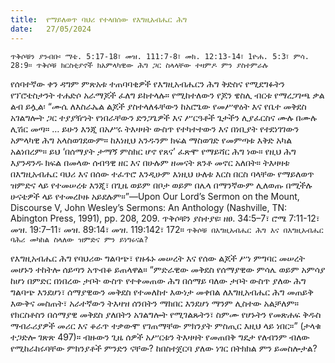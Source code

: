```yaml
---
title:  የማይለወጥ ባህሪ የተላበሰው የእግዚአብሔር ሕግ
date:   27/05/2024
---
```


`ጥቅሶቹን ያንብቡ፡ ማቴ. 5:17-18፣ መዝ. 111:7-8፣ መክ. 12:13-14፣ 1ዮሐ. 5:3፣ ምሳ. 28:9። ጥቅሶቹ ክርስቲያኖች ክአምላካዊው ሕግ ጋር ስላላቸው ተዛምዶ ምን ያስተምራሉ`

የሰባተኛው ቀን ዳግም ምጽአቱ ተጠባባቂዎች የእግዚአብሔርን ሕግ ቅድስና የሚደግፉትን የፕሮቴስታንት ተሐድሶ አራማጆች ፈለግ ይከተላሉ። የሚከተለውን የጆን ዌስሊ ብርቱ የማረጋገጫ ቃል ልብ ይሏል፡ “ሙሴ ለእስራኤል ልጆች ያስተላለፋቸውን ከአሮጌው የመሥዋዕት እና የቤተ መቅደስ አገልግሎት ጋር ተያያዥነት የነበራቸውን ድንጋጌዎች እና ሥርዓቶች ጌታችን ሊያፈርስና ሙሉ በሙሉ ሊሽር መጣ። … ይሁን እንጂ በአሥሩ ትእዛዛት ውስጥ የተካተተውን እና በነቢያት የተደነገገውን አምላካዊ ሕግ አላስወገደውም። ከእነዚህ አንዱንም ክፍል ማስወገድ የመምጣቱ እቅድ አካል አልነበረም። ይህ ‘በሰማያት ታማኝ ምስክር ሆኖ የጸና’ ፈጽሞ የማይሻር ሕግ ነው። የዚህ ሕግ እያንዳንዱ ክፍል በመላው ሰብዓዊ ዘር እና በሁሉም ዘመናት ጸንቶ መኖር አለበት። ትእዛዛቱ በእግዚአብሔር ባህሪ እና በሰው ተፈጥሮ እንዲሁም እነዚህ ሁለቱ እርስ በርስ ባላቸው የማይለወጥ ዝምድና ላይ የተመሠረቱ እንጂ፣ በጊዜ ወይም በቦታ ወይም በሌላ በማንኛውም ሊለወጡ በሚችሉ ሁናቴዎች ላይ የተመረኮዙ አይደሉም።”—Upon Our Lord’s Sermon on the Mount, Discourse V, John Wesley’s Sermons: An Anthology (Nashville, TN: Abington Press, 1991), pp. 208, 209. ጥቅሶቹን ያስተያዩ፡ ዘፀ. 34:5–7፣ ሮሜ 7:11-12፣ መዝ. 19:7–11፣ መዝ. 89:14፣ መዝ. 119:142፣ 172። `ጥቅሶቹ በእግዚአብሔር ሕግ እና በእግዚአብሔር ባሕሪ መካከል ስላለው ዝምድና ምን ይነግሩናል?`

የእግዚአብሔር ሕግ የባህሪው ግልባጭ፣ የዙፋኑ መሠረት እና የሰው ልጆች ሥነ ምግባር መሠረት መሆኑን ተከትሎ ሰይጣን አጥብቆ ይጠላዋል። “ምድራዊው መቅደስ የሰማያዊው ምሳሌ ወይም አምሳያ ከሆነ በምድር በነበረው ታቦት ውስጥ የተቀመጠው ሕግ በሰማይ ባለው ታቦት ውስጥ ያለው ሕግ ግልባጭ እንደሆነ፣ ሰማያዊውን መቅደስ የተመለከተ እውነታ መቀበል ለእግዚአብሔር ሕግ መጠይቅ እውቅና መስጠት፣ አራተኛውን ትእዛዝ ሰንበትን ማክበር እንደሆነ ማንም ሊስተው አልቻለም። የክርስቶስን በሰማያዊ መቅደስ ያለበትን አገልግሎት የሚገልጹትን፣ ስምሙ የሆኑትን የመጽሐፍ ቅዱስ ማብራሪያዎች መሪር እና ቆራጥ ተቃውሞ የገጠማቸው ምክንያት ምስጢር እዚህ ላይ ነበር።” (ታላቁ ተጋድሎ ገጽጽ 497)። ብዙውን ጊዜ ሰዎች አሥርቱን ትእዛዛት የመጠበቅ ግዴታ የለብንም ብለው የሚከራከሩባቸው ምክንያቶች ምንድን ናቸው? ከበስተጀርባ ያለው ነገር በትክክል ምን ይመስሎታል?